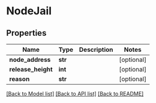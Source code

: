 # NodeJail

## Properties
Name | Type | Description | Notes
------------ | ------------- | ------------- | -------------
**node_address** | **str** |  | [optional] 
**release_height** | **int** |  | [optional] 
**reason** | **str** |  | [optional] 

[[Back to Model list]](../README.md#documentation-for-models) [[Back to API list]](../README.md#documentation-for-api-endpoints) [[Back to README]](../README.md)

